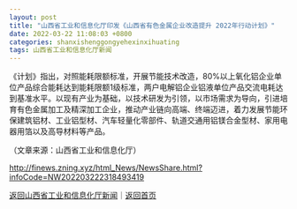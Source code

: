 ```yaml
---
layout: post
title: "山西省工业和信息化厅印发《山西省有色金属企业改造提升 2022年行动计划》"
date: 2022-03-22 11:08:03 +0800
categories: shanxishenggongyehexinxihuating
tags: 山西省工业和信息化厅新闻
---
```

<p>《计划》指出，对照能耗限额标准，开展节能技术改造，80%以上氧化铝企业单位产品综合能耗达到能耗限额1级标准，两户电解铝企业铝液单位产品交流电耗达到基准水平。以现有产业为基础，以技术研发为引领，以市场需求为导向，引进培育有色金属加工及精深加工企业，推动产业链向高端、终端迈进，着力发展节能环保建筑铝材、工业铝型材、汽车轻量化零部件、轨道交通用铝镁合金型材、家用电器用箔以及高导材料等产品。</p><p class="em_media">（文章来源：山西省工业和信息化厅）</p>

<http://finews.zning.xyz/html_News/NewsShare.html?infoCode=NW202203222318493419>

[返回山西省工业和信息化厅新闻](//finews.withounder.com/category/shanxishenggongyehexinxihuating.html)｜[返回首页](//finews.withounder.com/)